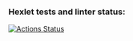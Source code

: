 ### Hexlet tests and linter status:
[![Actions Status](https://github.com/NikitaVarnavsky/qa-engineer-project-84/workflows/hexlet-check/badge.svg)](https://github.com/NikitaVarnavsky/qa-engineer-project-84/actions)